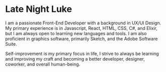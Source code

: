 # Late Night Luke

I am a passionate Front-End Developer with a background in UX/UI Design. My primary experience is in Javascript, React, HTML, CSS, C#, and Elixir, but I am always open to learning new languages and tools. I am also proficient in graphics software, primarily Sketch, and the Adobe Software Suite.

Self-improvement is my primary focus in life, I strive to always be learning and improving my craft and becoming a better developer, designer, coworker, and overall human-being.
